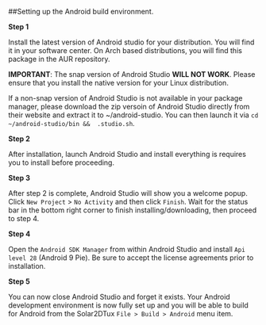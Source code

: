 ##Setting up the Android build environment.

**Step 1**

 Install the latest version of Android studio for your distribution. You will find it in your software center. On Arch based distributions, you will find this package in the AUR repository.
 
 __IMPORTANT__: The snap version of Android Studio __WILL NOT WORK__. Please ensure that you install the native version for your Linux distribution. 
 
 If a non-snap version of Android Studio is not available in your package manager, please download the zip versoin of Android Studio directly from their website and extract it to ~/android-studio. You can then launch it via `cd ~/android-studio/bin &&  .studio.sh`.

**Step 2**

After installation, launch Android Studio and install everything is requires you to install before proceeding.

**Step 3**

After step 2 is complete, Android Studio will show you a welcome popup. Click `New Project` > `No Activity` and then click `Finish`. Wait for the status bar in the bottom right corner to finish installing/downloading, then proceed to step 4.

**Step 4**

Open the `Android SDK Manager` from within Android Studio and install `Api level 28` (Android 9 Pie). Be sure to accept the license agreements prior to installation.

**Step 5**

You can now close Android Studio and forget it exists. Your Android development environment is now fully set up and you will be able to build for Android from the Solar2DTux `File > Build > Android` menu item.